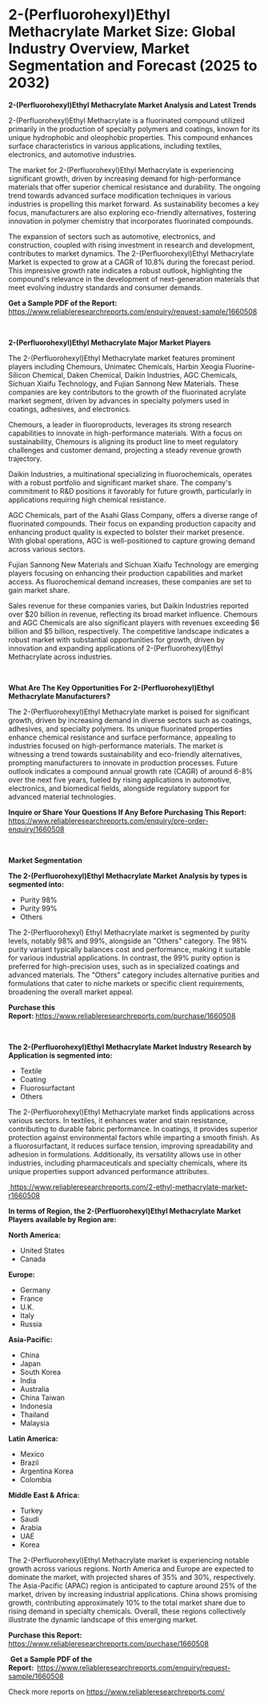 <p><h1>2-(Perfluorohexyl)Ethyl Methacrylate Market Size: Global Industry Overview, Market Segmentation and Forecast (2025 to 2032)</h1></p><p><strong>2-(Perfluorohexyl)Ethyl Methacrylate Market Analysis and Latest Trends</strong></p>
<p><p>2-(Perfluorohexyl)Ethyl Methacrylate is a fluorinated compound utilized primarily in the production of specialty polymers and coatings, known for its unique hydrophobic and oleophobic properties. This compound enhances surface characteristics in various applications, including textiles, electronics, and automotive industries. </p><p>The market for 2-(Perfluorohexyl)Ethyl Methacrylate is experiencing significant growth, driven by increasing demand for high-performance materials that offer superior chemical resistance and durability. The ongoing trend towards advanced surface modification techniques in various industries is propelling this market forward. As sustainability becomes a key focus, manufacturers are also exploring eco-friendly alternatives, fostering innovation in polymer chemistry that incorporates fluorinated compounds.</p><p>The expansion of sectors such as automotive, electronics, and construction, coupled with rising investment in research and development, contributes to market dynamics. The 2-(Perfluorohexyl)Ethyl Methacrylate Market is expected to grow at a CAGR of 10.8% during the forecast period. This impressive growth rate indicates a robust outlook, highlighting the compound's relevance in the development of next-generation materials that meet evolving industry standards and consumer demands.</p></p>
<p><strong>Get a Sample PDF of the Report:&nbsp;</strong> <a href="https://www.reliableresearchreports.com/enquiry/request-sample/1660508?utm_campaign=2745&utm_medium=2&utm_source=Github&utm_content=ia&utm_term=29032025&utm_id=2-perfluorohexylethyl-methacrylate">https://www.reliableresearchreports.com/enquiry/request-sample/1660508</a></p>
<p>&nbsp;</p>
<p><strong>2-(Perfluorohexyl)Ethyl Methacrylate Major Market Players</strong></p>
<p><p>The 2-(Perfluorohexyl)Ethyl Methacrylate market features prominent players including Chemours, Unimatec Chemicals, Harbin Xeogia Fluorine-Silicon Chemical, Daken Chemical, Daikin Industries, AGC Chemicals, Sichuan Xiaifu Technology, and Fujian Sannong New Materials. These companies are key contributors to the growth of the fluorinated acrylate market segment, driven by advances in specialty polymers used in coatings, adhesives, and electronics.</p><p>Chemours, a leader in fluoroproducts, leverages its strong research capabilities to innovate in high-performance materials. With a focus on sustainability, Chemours is aligning its product line to meet regulatory challenges and customer demand, projecting a steady revenue growth trajectory.</p><p>Daikin Industries, a multinational specializing in fluorochemicals, operates with a robust portfolio and significant market share. The company's commitment to R&D positions it favorably for future growth, particularly in applications requiring high chemical resistance.</p><p>AGC Chemicals, part of the Asahi Glass Company, offers a diverse range of fluorinated compounds. Their focus on expanding production capacity and enhancing product quality is expected to bolster their market presence. With global operations, AGC is well-positioned to capture growing demand across various sectors.</p><p>Fujian Sannong New Materials and Sichuan Xiaifu Technology are emerging players focusing on enhancing their production capabilities and market access. As fluorochemical demand increases, these companies are set to gain market share.</p><p>Sales revenue for these companies varies, but Daikin Industries reported over $20 billion in revenue, reflecting its broad market influence. Chemours and AGC Chemicals are also significant players with revenues exceeding $6 billion and $5 billion, respectively. The competitive landscape indicates a robust market with substantial opportunities for growth, driven by innovation and expanding applications of 2-(Perfluorohexyl)Ethyl Methacrylate across industries.</p></p>
<p>&nbsp;</p>
<p><strong>What Are The Key Opportunities For 2-(Perfluorohexyl)Ethyl Methacrylate Manufacturers?</strong></p>
<p><p>The 2-(Perfluorohexyl)Ethyl Methacrylate market is poised for significant growth, driven by increasing demand in diverse sectors such as coatings, adhesives, and specialty polymers. Its unique fluorinated properties enhance chemical resistance and surface performance, appealing to industries focused on high-performance materials. The market is witnessing a trend towards sustainability and eco-friendly alternatives, prompting manufacturers to innovate in production processes. Future outlook indicates a compound annual growth rate (CAGR) of around 6-8% over the next five years, fueled by rising applications in automotive, electronics, and biomedical fields, alongside regulatory support for advanced material technologies.</p></p>
<p><strong>Inquire or Share Your Questions If Any Before Purchasing This Report:</strong> <a href="https://www.reliableresearchreports.com/enquiry/pre-order-enquiry/1660508?utm_campaign=2745&utm_medium=2&utm_source=Github&utm_content=ia&utm_term=29032025&utm_id=2-perfluorohexylethyl-methacrylate">https://www.reliableresearchreports.com/enquiry/pre-order-enquiry/1660508</a></p>
<p>&nbsp;</p>
<p><strong>Market Segmentation</strong></p>
<p><strong>The 2-(Perfluorohexyl)Ethyl Methacrylate Market Analysis by types is segmented into:</strong></p>
<p><ul><li>Purity 98%</li><li>Purity 99%</li><li>Others</li></ul></p>
<p><p>The 2-(Perfluorohexyl) Ethyl Methacrylate market is segmented by purity levels, notably 98% and 99%, alongside an "Others" category. The 98% purity variant typically balances cost and performance, making it suitable for various industrial applications. In contrast, the 99% purity option is preferred for high-precision uses, such as in specialized coatings and advanced materials. The "Others" category includes alternative purities and formulations that cater to niche markets or specific client requirements, broadening the overall market appeal.</p></p>
<p><strong>Purchase this Report:&nbsp;</strong><a href="https://www.reliableresearchreports.com/purchase/1660508?utm_campaign=2745&utm_medium=2&utm_source=Github&utm_content=ia&utm_term=29032025&utm_id=2-perfluorohexylethyl-methacrylate">https://www.reliableresearchreports.com/purchase/1660508</a></p>
<p>&nbsp;</p>
<p><strong>The 2-(Perfluorohexyl)Ethyl Methacrylate Market Industry Research by Application is segmented into:</strong></p>
<p><ul><li>Textile</li><li>Coating</li><li>Fluorosurfactant</li><li>Others</li></ul></p>
<p><p>The 2-(Perfluorohexyl)Ethyl Methacrylate market finds applications across various sectors. In textiles, it enhances water and stain resistance, contributing to durable fabric performance. In coatings, it provides superior protection against environmental factors while imparting a smooth finish. As a fluorosurfactant, it reduces surface tension, improving spreadability and adhesion in formulations. Additionally, its versatility allows use in other industries, including pharmaceuticals and specialty chemicals, where its unique properties support advanced performance attributes.</p></p>
<p><a href="https://www.reliableresearchreports.com/2-ethyl-methacrylate-market-r1660508?utm_campaign=2745&utm_medium=2&utm_source=Github&utm_content=ia&utm_term=29032025&utm_id=2-perfluorohexylethyl-methacrylate">&nbsp;https://www.reliableresearchreports.com/2-ethyl-methacrylate-market-r1660508</a></p>
<p><strong>In terms of Region, the 2-(Perfluorohexyl)Ethyl Methacrylate Market Players available by Region are:</strong></p>
<p>
    <p> <strong> North America: </strong>
        <ul>
            <li>United States</li>
            <li>Canada</li>
        </ul>
        </p> 
    <p> <strong> Europe: </strong>
        <ul>
            <li>Germany</li>
            <li>France</li>
            <li>U.K.</li>
            <li>Italy</li>
            <li>Russia</li>
        </ul>
        </p> 
    <p> <strong> Asia-Pacific: </strong>
        <ul>
            <li>China</li>
            <li>Japan</li>
            <li>South Korea</li>
            <li>India</li>
            <li>Australia</li>
            <li>China Taiwan</li>
            <li>Indonesia</li>
            <li>Thailand</li>
            <li>Malaysia</li>
        </ul>
        </p> 
    <p> <strong> Latin America: </strong>
        <ul>
            <li>Mexico</li>
            <li>Brazil</li>
            <li>Argentina Korea</li>
            <li>Colombia</li>
        </ul>
        </p> 
    <p> <strong> Middle East & Africa: </strong>
        <ul>
            <li>Turkey</li>
            <li>Saudi</li>
            <li>Arabia</li>
            <li>UAE</li>
            <li>Korea</li>
        </ul>
    </p>
    </p>
<p><p>The 2-(Perfluorohexyl)Ethyl Methacrylate market is experiencing notable growth across various regions. North America and Europe are expected to dominate the market, with projected shares of 35% and 30%, respectively. The Asia-Pacific (APAC) region is anticipated to capture around 25% of the market, driven by increasing industrial applications. China shows promising growth, contributing approximately 10% to the total market share due to rising demand in specialty chemicals. Overall, these regions collectively illustrate the dynamic landscape of this emerging market.</p></p>
<p><strong>Purchase this Report: </strong><a href="https://www.reliableresearchreports.com/purchase/1660508?utm_campaign=2745&utm_medium=2&utm_source=Github&utm_content=ia&utm_term=29032025&utm_id=2-perfluorohexylethyl-methacrylate">https://www.reliableresearchreports.com/purchase/1660508</a></p>
<p>&nbsp;<strong>Get a Sample PDF of the Report:&nbsp;&nbsp;</strong><a href="https://www.reliableresearchreports.com/enquiry/request-sample/1660508?utm_campaign=2745&utm_medium=2&utm_source=Github&utm_content=ia&utm_term=29032025&utm_id=2-perfluorohexylethyl-methacrylate">https://www.reliableresearchreports.com/enquiry/request-sample/1660508</a></p>
<p><strong></strong></p>
<p>Check more reports on <a href="https://www.reliableresearchreports.com/?utm_campaign=2745&utm_medium=2&utm_source=Github&utm_content=ia&utm_term=29032025&utm_id=2-perfluorohexylethyl-methacrylate">https://www.reliableresearchreports.com/</a></p>
